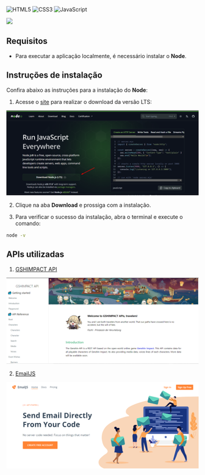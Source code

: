 <img alt="HTML5" src="https://img.shields.io/badge/html5-%23E34F26.svg?style=for-the-badge&logo=html5&logoColor=white"/> <img alt="CSS3" src="https://img.shields.io/badge/css3-%231572B6.svg?style=for-the-badge&logo=css3&logoColor=white"/> <img alt="JavaScript" src="https://img.shields.io/badge/javascript-%23323330.svg?style=for-the-badge&logo=javascript&logoColor=%23F7DF1E"/>

<img src="https://www.assespro-rs.org.br/wp-content/uploads/logo_azul.png" height=100px/>

## Requisitos
* Para executar a aplicação localmente, é necessário instalar o **Node**.

## Instruções de instalação
Confira abaixo as instruções para a instalação do **Node**:

1. Acesse o [site](https://nodejs.org/en) para realizar o download da versão LTS:

![printDownload](./img/downloadNode.png)

2. Clique na aba **Download** e prossiga com a instalação.

3. Para verificar o sucesso da instalação, abra o terminal e execute o comando:
```bash
node -v
```

## APIs utilizadas
1. [GSHIMPACT API](https://gshimpact.vercel.app/)

![printDownload](./img/GshimpactApi-print.png)


2. [EmailJS](https://www.emailjs.com/)

![printDownload](./img/EmailJS-print.png)
